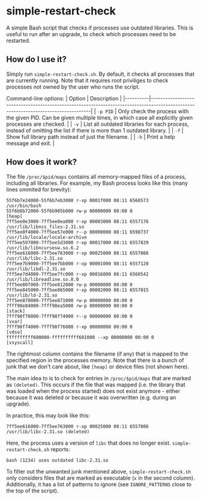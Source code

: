 # simple-restart-check

A simple Bash script that checks if processes use outdated libraries. This is useful to run after an upgrade, to check which processes need to be restarted.

## How do I use it?

Simply run `simple-restart-check.sh`. By default, it checks all processes that are currently running. Note that it requires root priviliges to check processes not owned by the user who runs the script.

Command-line options:
| Option   | Description                                                                                                                       |
|----------|-----------------------------------------------------------------------------------------------------------------------------------|
| `-p PID` | Only check the process with the given PID. Can be given multiple times, in which case all explicitly given processes are checked. |
| `-v`     | List all outdated libraries for each process, instead of omitting the list if there is more than 1 outdated library.              |
| `-f`     | Show full library path instead of just the filename.                                                                              |
| `-h`     | Print a help message and exit.                                                                                                    |

## How does it work?

The file `/proc/$pid/maps` contains all memory-mapped files of a process, including all libraries. For example, my Bash process looks like this (many lines ommited for brevity):
```
55f6b7e24000-55f6b7eb3000 r-xp 0001f000 08:11 6560573            /usr/bin/bash
55f6b8b72000-55f6b905b000 rw-p 00000000 00:00 0                  [heap]
7ff5ee0e3000-7ff5ee0ea000 r-xp 00003000 08:11 6557176            /usr/lib/libnss_files-2.31.so
7ff5ee0f4000-7ff5ee57e000 r--p 00000000 08:11 6598737            /usr/lib/locale/locale-archive
7ff5ee597000-7ff5ee5d3000 r-xp 00017000 08:11 6557839            /usr/lib/libncursesw.so.6.2
7ff5ee616000-7ff5ee763000 r-xp 00025000 08:11 6557086            /usr/lib/libc-2.31.so
7ff5ee7b9000-7ff5ee7bb000 r-xp 00001000 08:11 6557120            /usr/lib/libdl-2.31.so
7ff5ee7d4000-7ff5ee7fc000 r-xp 00016000 08:11 6560542            /usr/lib/libreadline.so.8.0
7ff5ee80f000-7ff5ee812000 rw-p 00000000 00:00 0
7ff5ee845000-7ff5ee865000 r-xp 00002000 08:11 6557015            /usr/lib/ld-2.31.so
7ff5ee870000-7ff5ee871000 rw-p 00000000 00:00 0
7fff98e84000-7fff98ea5000 rw-p 00000000 00:00 0                  [stack]
7fff98f70000-7fff98f74000 r--p 00000000 00:00 0                  [vvar]
7fff98f74000-7fff98f76000 r-xp 00000000 00:00 0                  [vdso]
ffffffffff600000-ffffffffff601000 --xp 00000000 00:00 0          [vsyscall]
```

The rightmost column contains the filename (if any) that is mapped to the specified region in the processes memory. Note that there is a bunch of junk that we don't care about, like `[heap]` or device files (not shown here).

The main idea to is to check for entries in `/proc/$pid/maps` that are marked as `(deleted)`. This occurs if the file that was mapped (i.e. the library that was loaded when the process started) does not exist anymore - either because it was deleted or because it was overwritten (e.g. during an upgrade).

In practice, this may look like this:
```
7ff5ee616000-7ff5ee763000 r-xp 00025000 08:11 6557086            /usr/lib/libc-2.31.so (deleted)
```
Here, the process uses a version of `libc` that does no longer exist. `simple-restart-check.sh` reports:
```
bash (1234) uses outdated libc-2.31.so
```
To filter out the unwanted junk mentioned above, `simple-restart-check.sh` only considers files that are marked as executable (`x` in the second column). Additionally, it has a list of patterns to ignore (see `IGNORE_PATTERNS` close to the top of the script).
